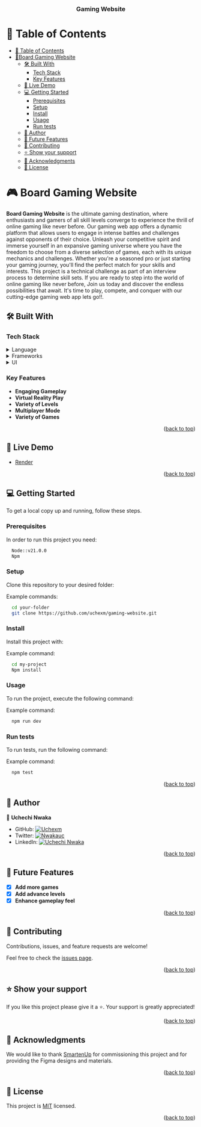 <a name="readme-top"></a>

<div align="center">

  <h3><b>Gaming Website</b></h3>

</div>

<!-- TABLE OF CONTENTS -->

# 📗 Table of Contents

- [📗 Table of Contents](#-table-of-contents)
- [📖Board Gaming Website ](#board-gaming-website-)
  - [🛠 Built With ](#-built-with-)
    - [Tech Stack ](#tech-stack-)
    - [Key Features ](#key-features-)
  - [🚀 Live Demo ](#-live-demo-)
  - [💻 Getting Started ](#-getting-started-)
    - [Prerequisites](#prerequisites)
    - [Setup](#setup)
    - [Install](#install)
    - [Usage](#usage)
    - [Run tests](#run-tests)
  - [👥 Author ](#-author-)
  - [🔭 Future Features ](#-future-features-)
  - [🤝 Contributing ](#-contributing-)
  - [⭐️ Show your support ](#️-show-your-support-)
  - [🙏 Acknowledgments ](#-acknowledgments-)
  - [📝 License ](#-license-)

<!-- PROJECT DESCRIPTION -->

# 🎮 Board Gaming Website <a name="about-project"></a>

**Board Gaming Website** is the ultimate gaming destination, where enthusiasts and gamers of all skill levels converge to experience the thrill of online gaming like never before. Our gaming web app offers a dynamic platform that allows users to engage in intense battles and challenges against opponents of their choice.
Unleash your competitive spirit and immerse yourself in an expansive gaming universe where you have the freedom to choose from a diverse selection of games, each with its unique mechanics and challenges. Whether you're a seasoned pro or just starting your gaming journey, you'll find the perfect match for your skills and interests.
This project is a technical challenge as part of an interview process to determine skill sets. If you are ready to step into the world of online gaming like never before, Join us today and discover the endless possibilities that await. It's time to play, compete, and conquer with our cutting-edge gaming web app lets go!!.

## 🛠 Built With <a name="built-with"></a>

### Tech Stack <a name="tech-stack"></a>

<details>
  <summary>Language</summary>
  <ul>
    <li><a href="https://www.typescriptlang.org/">TypeScript</a></li>
    <li><a href="https://javascript.com/">JavaScript</a></li>
  </ul>
</details>

<details>
<summary>Frameworks</summary>
  <ul>
    <li><a href="https://nextjs.org/">NextJs</a></li>
    <li><a href="https://tailwindcss.com/">TailwindCSS</a></li>
  </ul>
</details>

<details>
<summary>UI</summary>
  <ul>
    <li><a href="https://ui.shadcn.com/">Shadcn</a></li>
    <li><a href="https://www.radix-ui.com/">Radix UI</a></li>
   
  </ul>
</details>

<!-- Features -->

### Key Features <a name="key-features"></a>

- **Engaging Gameplay**
- **Virtual Reality Play**
- **Variety of Levels**
- **Multiplayer Mode**
- **Variety of Games**

<p align="right">(<a href="#readme-top">back to top</a>)</p>

<!-- LIVE DEMO -->

## 🚀 Live Demo <a name="live-demo"></a>

- [Render](https://gaming-website-uni9-cvl7g1jpb-uchexms-projects.vercel.app/)

<p align="right">(<a href="#readme-top">back to top</a>)</p>

<!-- GETTING STARTED -->

## 💻 Getting Started <a name="getting-started"></a>

To get a local copy up and running, follow these steps.

### Prerequisites

In order to run this project you need:

```sh
  Node::v21.0.0
  Npm
```

### Setup

Clone this repository to your desired folder:

Example commands:

```sh
  cd your-folder
  git clone https://github.com/uchexm/gaming-website.git
```

### Install

Install this project with:

Example command:

```sh
  cd my-project
  Npm install
```

### Usage

To run the project, execute the following command:

Example command:

```sh
  npm run dev
```

### Run tests

To run tests, run the following command:

Example command:

```sh
  npm test
```

<p align="right">(<a href="#readme-top">back to top</a>)</p>

<!-- AUTHOR -->

## 👥 Author <a name="authors"></a>

👤 **Uchechi Nwaka**

- GitHub: [![Uchexm](https://img.shields.io/badge/-uchexm-white?logo=GitHub&logoColor=181717&style=plastic)](https://github.com/demix007)
- Twitter: [![Nwakauc](https://img.shields.io/badge/-nwakauc-blue?logo=Twitter&logoColor=skyBlue&style=plastic)](https://twitter.com/nwakauc)
- LinkedIn: [![Uchechi Nwaka](https://img.shields.io/badge/-nwakauc-white?logo=LinkedIn&logoColor=181717&style=plastic)](https://linkedin.com/in/nwakauc)

<p align="right">(<a href="#readme-top">back to top</a>)</p>

<!-- FUTURE FEATURES -->

## 🔭 Future Features <a name="future-features"></a>

- [x] **Add more games**
- [x] **Add advance levels**
- [x] **Enhance gameplay feel**

<p align="right">(<a href="#readme-top">back to top</a>)</p>

<!-- CONTRIBUTING -->

## 🤝 Contributing <a name="contributing"></a>

Contributions, issues, and feature requests are welcome!

Feel free to check the [issues page](https://github.com/uchexm/gaming-website/issues).

<p align="right">(<a href="#readme-top">back to top</a>)</p>

<!-- SUPPORT -->

## ⭐️ Show your support <a name="support"></a>

If you like this project please give it a ⭐️. Your support is greatly appreciated!

<p align="right">(<a href="#readme-top">back to top</a>)</p>

<!-- ACKNOWLEDGEMENTS -->

## 🙏 Acknowledgments <a name="acknowledgements"></a>

We would like to thank [SmartenUp](https://smartenup.co.za/) for commissioning this project and for providing the Figma designs and materials.

<p align="right">(<a href="#readme-top">back to top</a>)</p>

<!-- LICENSE -->

## 📝 License <a name="license"></a>

This project is [MIT](./LICENSE) licensed.

<p align="right">(<a href="#readme-top">back to top</a>)</p>
